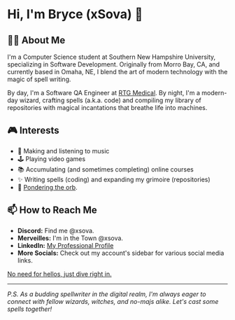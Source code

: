 # Hi, I'm Bryce (xSova) 👋

## 👨‍💻 About Me

I'm a Computer Science student at Southern New Hampshire University, specializing in Software Development. Originally from Morro Bay, CA, and currently based in Omaha, NE, I blend the art of modern technology with the magic of spell writing.

By day, I'm a Software QA Engineer at [RTG Medical](https://rtgmedical.com/). By night, I'm a modern-day wizard, crafting spells (a.k.a. code) and compiling my library of repositories with magical incantations that breathe life into machines.

## 🎮 Interests

- 🎵 Making and listening to music
- 🕹️ Playing video games
- 📚 Accumulating (and sometimes completing) online courses
- ✨ Writing spells (coding) and expanding my grimoire (repositories)
- 🔮 [Pondering the orb](https://orbsimulator.glitch.me).

## 📫 How to Reach Me

- **Discord:** Find me @xsova.
- **Merveilles:** I'm in the Town @xsova.
- **LinkedIn:** [My Professional Profile](https://www.linkedin.com/in/brycexsova)
- **More Socials:** Check out my account's sidebar for various social media links.

[No need for hellos, just dive right in.](https://nohello.net/en/)

---

*P.S. As a budding spellwriter in the digital realm, I'm always eager to connect with fellow wizards, witches, and no-majs alike. Let's cast some spells together!*


